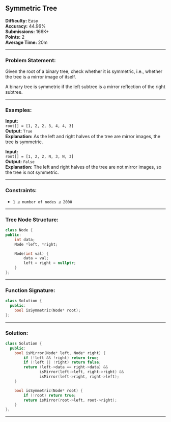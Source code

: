 ## Symmetric Tree

**Difficulty:** Easy  
**Accuracy:** 44.96%  
**Submissions:** 166K+  
**Points:** 2  
**Average Time:** 20m

---

### **Problem Statement:**
Given the root of a binary tree, check whether it is symmetric, i.e., whether the tree is a mirror image of itself.

A binary tree is symmetric if the left subtree is a mirror reflection of the right subtree.

---

### **Examples:**

**Input:**  
`root[] = [1, 2, 2, 3, 4, 4, 3]`  
**Output:** `True`  
**Explanation:** As the left and right halves of the tree are mirror images, the tree is symmetric.

**Input:**  
`root[] = [1, 2, 2, N, 3, N, 3]`  
**Output:** `False`  
**Explanation:** The left and right halves of the tree are not mirror images, so the tree is not symmetric.

---

### **Constraints:**
- `1 ≤ number of nodes ≤ 2000`

---

### **Tree Node Structure:**
```cpp
class Node {
public:
    int data;
    Node *left, *right;

    Node(int val) {
        data = val;
        left = right = nullptr;
    }
};
```

---

### **Function Signature:**
```cpp
class Solution {
  public:
    bool isSymmetric(Node* root);
};
```

---

### **Solution:**
```cpp
class Solution {
  public:
    bool isMirror(Node* left, Node* right) {
        if (!left && !right) return true;
        if (!left || !right) return false;
        return (left->data == right->data) &&
               isMirror(left->left, right->right) &&
               isMirror(left->right, right->left);
    }

    bool isSymmetric(Node* root) {
        if (!root) return true;
        return isMirror(root->left, root->right);
    }
};
```

---
